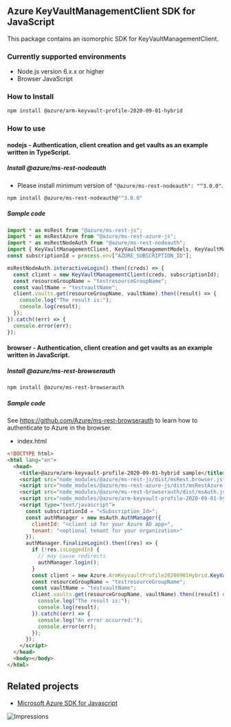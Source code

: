 ## Azure KeyVaultManagementClient SDK for JavaScript

This package contains an isomorphic SDK for KeyVaultManagementClient.

### Currently supported environments

- Node.js version 6.x.x or higher
- Browser JavaScript

### How to Install

```bash
npm install @azure/arm-keyvault-profile-2020-09-01-hybrid
```

### How to use

#### nodejs - Authentication, client creation and get vaults as an example written in TypeScript.

##### Install @azure/ms-rest-nodeauth

- Please install minimum version of `"@azure/ms-rest-nodeauth": "^3.0.0"`.
```bash
npm install @azure/ms-rest-nodeauth@"^3.0.0"
```

##### Sample code

```typescript
import * as msRest from "@azure/ms-rest-js";
import * as msRestAzure from "@azure/ms-rest-azure-js";
import * as msRestNodeAuth from "@azure/ms-rest-nodeauth";
import { KeyVaultManagementClient, KeyVaultManagementModels, KeyVaultManagementMappers } from "@azure/arm-keyvault-profile-2020-09-01-hybrid";
const subscriptionId = process.env["AZURE_SUBSCRIPTION_ID"];

msRestNodeAuth.interactiveLogin().then((creds) => {
  const client = new KeyVaultManagementClient(creds, subscriptionId);
  const resourceGroupName = "testresourceGroupName";
  const vaultName = "testvaultName";
  client.vaults.get(resourceGroupName, vaultName).then((result) => {
    console.log("The result is:");
    console.log(result);
  });
}).catch((err) => {
  console.error(err);
});
```

#### browser - Authentication, client creation and get vaults as an example written in JavaScript.

##### Install @azure/ms-rest-browserauth

```bash
npm install @azure/ms-rest-browserauth
```

##### Sample code

See https://github.com/Azure/ms-rest-browserauth to learn how to authenticate to Azure in the browser.

- index.html
```html
<!DOCTYPE html>
<html lang="en">
  <head>
    <title>@azure/arm-keyvault-profile-2020-09-01-hybrid sample</title>
    <script src="node_modules/@azure/ms-rest-js/dist/msRest.browser.js"></script>
    <script src="node_modules/@azure/ms-rest-azure-js/dist/msRestAzure.js"></script>
    <script src="node_modules/@azure/ms-rest-browserauth/dist/msAuth.js"></script>
    <script src="node_modules/@azure/arm-keyvault-profile-2020-09-01-hybrid/dist/arm-keyvault-profile-2020-09-01-hybrid.js"></script>
    <script type="text/javascript">
      const subscriptionId = "<Subscription_Id>";
      const authManager = new msAuth.AuthManager({
        clientId: "<client id for your Azure AD app>",
        tenant: "<optional tenant for your organization>"
      });
      authManager.finalizeLogin().then((res) => {
        if (!res.isLoggedIn) {
          // may cause redirects
          authManager.login();
        }
        const client = new Azure.ArmKeyvaultProfile20200901Hybrid.KeyVaultManagementClient(res.creds, subscriptionId);
        const resourceGroupName = "testresourceGroupName";
        const vaultName = "testvaultName";
        client.vaults.get(resourceGroupName, vaultName).then((result) => {
          console.log("The result is:");
          console.log(result);
        }).catch((err) => {
          console.log("An error occurred:");
          console.error(err);
        });
      });
    </script>
  </head>
  <body></body>
</html>
```

## Related projects

- [Microsoft Azure SDK for Javascript](https://github.com/Azure/azure-sdk-for-js)

![Impressions](https://azure-sdk-impressions.azurewebsites.net/api/impressions/azure-sdk-for-js/sdk/keyvault/arm-keyvault-profile-2020-09-01-hybrid/README.png)
